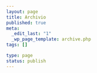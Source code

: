 ```yaml
--- 
layout: page
title: Archivio
published: true
meta: 
  _edit_last: "1"
  _wp_page_template: archive.php
tags: []

type: page
status: publish
---
```



